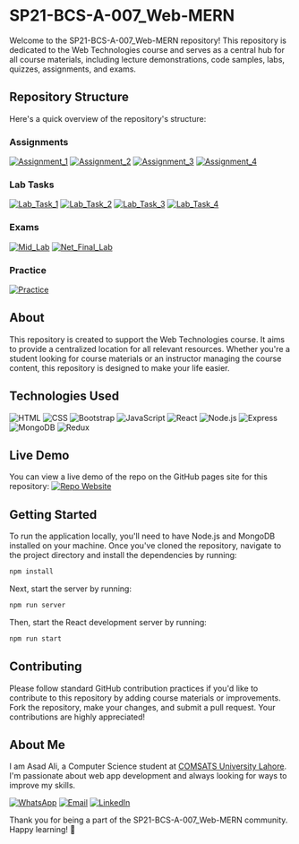 # SP21-BCS-A-007_Web-MERN

Welcome to the SP21-BCS-A-007_Web-MERN repository! This repository is dedicated to the Web Technologies course and serves as a central hub for all course materials, including lecture demonstrations, code samples, labs, quizzes, assignments, and exams.

## Repository Structure

Here's a quick overview of the repository's structure:

### Assignments

[![Assignment_1](https://img.shields.io/badge/Assignment_1-FFA500?style=for-the-badge&logoColor=white)](https://github.com/asadali27232/SP21-BCS-A-007_Web-MERN/tree/main/Assignment_1)
[![Assignment_2](https://img.shields.io/badge/Assignment_2-FFA500?style=for-the-badge&logoColor=white)](https://github.com/asadali27232/SP21-BCS-A-007_Web-MERN/tree/main/Assignment_2)
[![Assignment_3](https://img.shields.io/badge/Assignment_3-FFA500?style=for-the-badge&logoColor=white)](https://github.com/asadali27232/SP21-BCS-A-007_Web-MERN/tree/main/Assignment_3)
[![Assignment_4](https://img.shields.io/badge/Assignment_4-FFA500?style=for-the-badge&logoColor=white)](https://github.com/asadali27232/SP21-BCS-A-007_Web-MERN/tree/main/Assignment_4)

### Lab Tasks

[![Lab_Task_1](https://img.shields.io/badge/Lab_Task_1-0074E4?style=for-the-badge&logoColor=white)](https://github.com/asadali27232/SP21-BCS-A-007_Web-MERN/tree/main/Lab_Task_1)
[![Lab_Task_2](https://img.shields.io/badge/Lab_Task_2-0074E4?style=for-the-badge&logoColor=white)](https://github.com/asadali27232/SP21-BCS-A-007_Web-MERN/tree/main/Lab_Task_2)
[![Lab_Task_3](https://img.shields.io/badge/Lab_Task_3-0074E4?style=for-the-badge&logoColor=white)](https://github.com/asadali27232/SP21-BCS-A-007_Web-MERN/tree/main/Lab_Task_3)
[![Lab_Task_4](https://img.shields.io/badge/Lab_Task_4-0074E4?style=for-the-badge&logoColor=white)](https://github.com/asadali27232/SP21-BCS-A-007_Web-MERN/tree/main/Lab_Task_4)

### Exams

[![Mid_Lab](https://img.shields.io/badge/Mid_Lab-FF5733?style=for-the-badge&logoColor=white)](https://github.com/asadali27232/SP21-BCS-A-007_Web-MERN/tree/main/Mid_Lab)
[![Net_Final_Lab](https://img.shields.io/badge/Final_Lab-FF5733?style=for-the-badge&logoColor=white)](https://github.com/asadali27232/SP21-BCS-A-007_Web-MERN/tree/main/Net_Final_Lab)

### Practice

[![Practice](https://img.shields.io/badge/Practice-Yellow?style=for-the-badge&logoColor=black)](https://github.com/asadali27232/SP21-BCS-A-007_Web-MERN/tree/main/Practice)

## About

This repository is created to support the Web Technologies course. It aims to provide a centralized location for all relevant resources. Whether you're a student looking for course materials or an instructor managing the course content, this repository is designed to make your life easier.

## Technologies Used

![HTML](https://img.shields.io/badge/HTML-E34F26?style=for-the-badge&logo=html5&logoColor=white)
![CSS](https://img.shields.io/badge/CSS-2965f1?style=for-the-badge&logo=css3&logoColor=white)
![Bootstrap](https://img.shields.io/badge/Bootstrap-7952B3?style=for-the-badge&logo=bootstrap&logoColor=white)
![JavaScript](https://img.shields.io/badge/JavaScript-F7DF1E?style=for-the-badge&logo=javascript&logoColor=black)
![React](https://img.shields.io/badge/React-61DAFB?style=for-the-badge&logo=react&logoColor=black)
![Node.js](https://img.shields.io/badge/Node.js-68A063?style=for-the-badge&logo=node.js&logoColor=white)
![Express](https://img.shields.io/badge/Express-000000?style=for-the-badge&logo=express&logoColor=white)
![MongoDB](https://img.shields.io/badge/MongoDB-47A248?style=for-the-badge&logo=mongodb&logoColor=white)
![Redux](https://img.shields.io/badge/Redux-764ABC?style=for-the-badge&logo=redux&logoColor=white)

## Live Demo

You can view a live demo of the repo on the GitHub pages site for this repository: [![Repo Website](https://img.shields.io/badge/Website-FFD700?style=for-the-badge&logoColor=white)](https://asadali27232.github.io/SP21-BCS-A-007_Web-MERN/)

## Getting Started

To run the application locally, you'll need to have Node.js and MongoDB installed on your machine. Once you've cloned the repository, navigate to the project directory and install the dependencies by running:
```sh
npm install
```
Next, start the server by running:
```sh
npm run server
```
Then, start the React development server by running:
```sh
npm run start
```

## Contributing

Please follow standard GitHub contribution practices if you'd like to contribute to this repository by adding course materials or improvements. Fork the repository, make your changes, and submit a pull request. Your contributions are highly appreciated!

## About Me

I am Asad Ali, a Computer Science student at [COMSATS University Lahore](https://lahore.comsats.edu.pk/default.aspx). I'm passionate about web app development and always looking for ways to improve my skills.

[![WhatsApp](https://img.shields.io/badge/WhatsApp-25D366?style=for-the-badge&logo=whatsapp&logoColor=white)](https://wa.me/923074315952)
[![Email](https://img.shields.io/badge/Email-D14836?style=for-the-badge&logo=gmail&logoColor=white)](mailto:asadali27232@gmail.com)
[![LinkedIn](https://img.shields.io/badge/LinkedIn-0077B5?style=for-the-badge&logo=linkedin&logoColor=white)](https://www.linkedin.com/in/asadali27232/)


Thank you for being a part of the SP21-BCS-A-007_Web-MERN community. Happy learning! 🚀
